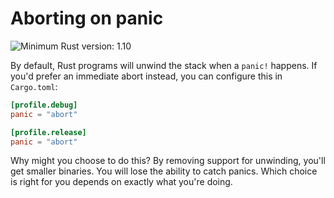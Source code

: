 # Aborting on panic

![Minimum Rust version: 1.10](https://img.shields.io/badge/Minimum%20Rust%20Version-1.10-brightgreen.svg)

By default, Rust programs will unwind the stack when a `panic!` happens. If you'd prefer an
immediate abort instead, you can configure this in `Cargo.toml`:

```toml
[profile.debug]
panic = "abort"

[profile.release]
panic = "abort"
```

Why might you choose to do this? By removing support for unwinding, you'll
get smaller binaries. You will lose the ability to catch panics. Which choice
is right for you depends on exactly what you're doing.